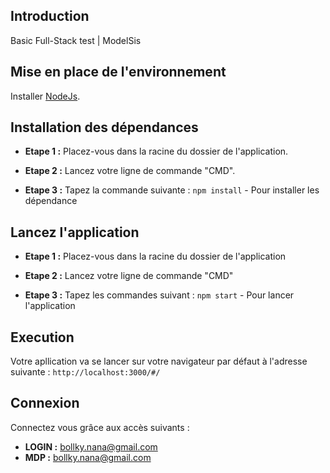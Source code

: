 
## Introduction
Basic Full-Stack test | ModelSis

## Mise en place de l'environnement

Installer [NodeJs](https://nodejs.org/en/download/).  


## Installation des dépendances

* **Etape 1 :** Placez-vous dans la racine du dossier de l'application.

* **Etape 2 :** Lancez votre ligne de commande "CMD".

* **Etape 3 :** Tapez la commande suivante : `npm install` - Pour installer les dépendance



## Lancez l'application 

* **Etape 1 :** Placez-vous dans la racine du dossier de l'application 

* **Etape 2 :** Lancez votre ligne de commande "CMD"

* **Etape 3 :** Tapez les commandes suivant : `npm start` - Pour lancer l'application


## Execution
Votre apllication va se lancer sur votre navigateur par défaut à l'adresse suivante : `http://localhost:3000/#/` 

## Connexion
Connectez vous grâce aux accès suivants :
* **LOGIN :** bollky.nana@gmail.com
* **MDP :** bollky.nana@gmail.com
